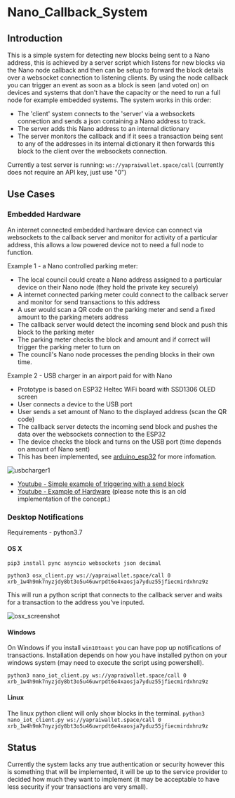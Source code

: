 # Nano_Callback_System
## Introduction
This is a simple system for detecting new blocks being sent to a Nano address, this is achieved by a server script which listens for new blocks via the Nano node callback and then can be setup to forward the block details over a websocket connection to listening clients. By using the node callback you can trigger an event as soon as a block is seen (and voted on) on devices and systems that don't have the capacity or the need to run a full node for example embedded systems.
The system works in this order:
* The 'client' system connects to the 'server' via a websockets connection and sends a json containing a Nano address to track.
* The server adds this Nano address to an internal dictionary
* The server monitors the callback and if it sees a transaction being sent to any of the addresses in its internal dictionary it then forwards this block to the client over the websockets connection.

Currently a test server is running: `ws://yapraiwallet.space/call` (currently does not require an API key, just use "0")

## Use Cases
### Embedded Hardware
An internet connected embedded hardware device can connect via websockets to the callback server and monitor for activity of a particular address, this allows a low powered device not to need a full node to function. 

Example 1 - a Nano controlled parking meter:
* The local council could create a Nano address assigned to a particular device on their Nano node (they hold the private key securely)
* A internet connected parking meter could connect to the callback server and monitor for send transactions to this address
* A user would scan a QR code on the parking meter and send a fixed amount to the parking meters address
* The callback server would detect the incoming send block and push this block to the parking meter
* The parking meter checks the block and amount and if correct will trigger the parking meter to turn on
* The council's Nano node processes the pending blocks in their own time.

Example 2 - USB charger in an airport paid for with Nano
* Prototype is based on ESP32 Heltec WiFi board with SSD1306 OLED screen
* User connects a device to the USB port
* User sends a set amount of Nano to the displayed address (scan the QR code)
* The callback server detects the incoming send block and pushes the data over the websockets connection to the ESP32
* The device checks the block and turns on the USB port (time depends on amount of Nano sent)
* This has been implemented, see [arduino_esp32](https://github.com/jamescoxon/Nano_Callback_System/tree/master/arduino_esp32) for more infomation.

![usbcharger1](https://github.com/jamescoxon/Nano_Callback_System/blob/master/doc/usbchargerscreen1.png)

* [Youtube - Simple example of triggering with a send block](https://youtu.be/LOb4rLssOxY)
* [Youtube - Example of Hardware](https://www.youtube.com/watch?v=FJB87_jbJ6k&feature=youtu.be) (please note this is an old implementation of the concept.)

### Desktop Notifications
Requirements - python3.7

#### OS X

`pip3 install pync asyncio websockets json decimal`

`python3 osx_client.py ws://yapraiwallet.space/call 0 xrb_1w4h9mk7nyzjdy8bt3o5u46uwrpdt6e4xaosja7yduz55jfiecmirdxhnz9z`

This will run a python script that connects to the callback server and waits for a transaction to the address you've inputed.

![osx_screenshot](https://github.com/jamescoxon/Nano_Callback_System/blob/master/doc/osx_screenshot.png)


#### Windows
On Windows if you install `win10toast` you can have pop up notifications of transactions. Installation depends on how you have installed python on your windows system (may need to execute the script using powershell).

`python3 nano_iot_client.py ws://yapraiwallet.space/call 0 xrb_1w4h9mk7nyzjdy8bt3o5u46uwrpdt6e4xaosja7yduz55jfiecmirdxhnz9z`

#### Linux
The linux python client will only show blocks in the terminal.
`python3 nano_iot_client.py ws://yapraiwallet.space/call 0 xrb_1w4h9mk7nyzjdy8bt3o5u46uwrpdt6e4xaosja7yduz55jfiecmirdxhnz9z`

## Status
Currently the system lacks any true authentication or security however this is something that will be implemented, it will be up to the service provider to decided how much they want to implement (it may be acceptable to have less security if your transactions are very small).

